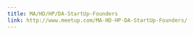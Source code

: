 ```yaml
---
title: MA/HD/HP/DA-StartUp-Founders
link: http://www.meetup.com/MA-HD-HP-DA-StartUp-Founders/
---
```


